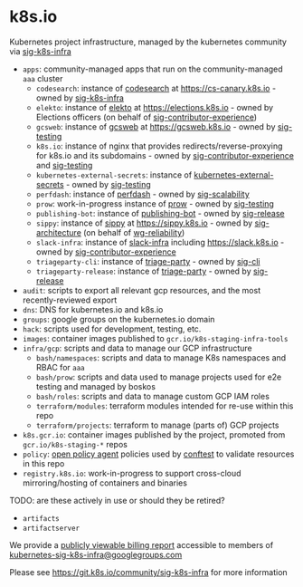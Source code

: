 # k8s.io

Kubernetes project infrastructure, managed by the kubernetes community via [sig-k8s-infra]

- `apps`: community-managed apps that run on the community-managed `aaa` cluster
    - `codesearch`: instance of [codesearch] at https://cs-canary.k8s.io - owned by [sig-k8s-infra]
    - `elekto`: instance of [elekto] at https://elections.k8s.io - owned by Elections officers (on behalf of [sig-contributor-experience])
    - `gcsweb`: instance of [gcsweb] at https://gcsweb.k8s.io - owned by [sig-testing]
    - `k8s.io`: instance of nginx that provides redirects/reverse-proxying for k8s.io and its subdomains - owned by [sig-contributor-experience] and [sig-testing]
    - `kubernetes-external-secrets`: instance of [kubernetes-external-secrets] - owned by [sig-testing]
    - `perfdash`: instance of [perfdash] - owned by [sig-scalability]
    - `prow`: work-in-progress instance of [prow] - owned by [sig-testing]
    - `publishing-bot`: instance of [publishing-bot] - owned by [sig-release]
    - `sippy`: instance of [sippy] at https://sippy.k8s.io - owned by [sig-architecture] (on behalf of [wg-reliability])
    - `slack-infra`: instance of [slack-infra] including https://slack.k8s.io - owned by [sig-contributor-experience]
    - `triageparty-cli`: instance of [triage-party] - owned by [sig-cli]
    - `triageparty-release`: instance of [triage-party] - owned by [sig-release]
- `audit`: scripts to export all relevant gcp resources, and the most recently-reviewed export
- `dns`: DNS for kubernetes.io and k8s.io
- `groups`: google groups on the kubernetes.io domain
- `hack`: scripts used for development, testing, etc.
- `images`: container images published to `gcr.io/k8s-staging-infra-tools`
- `infra/gcp`: scripts and data to manage our GCP infrastructure
    - `bash/namespaces`: scripts and data to manage K8s namespaces and RBAC for `aaa`
    - `bash/prow`: scripts and data used to manage projects used for e2e testing and managed by boskos
    - `bash/roles`: scripts and data to manage custom GCP IAM roles
    - `terraform/modules`: terraform modules intended for re-use within this repo
    - `terraform/projects`: terraform to manage (parts of) GCP projects
- `k8s.gcr.io`: container images published by the project, promoted from `gcr.io/k8s-staging-*` repos
- `policy`: [open policy agent][opa] policies used by [conftest] to validate resources in this repo
- `registry.k8s.io`: work-in-progress to support cross-cloud mirroring/hosting of containers and binaries

TODO: are these actively in use or should they be retired?
- `artifacts`
- `artifactserver`

We provide a [publicly viewable billing report][billing-report] accessible to members of [kubernetes-sig-k8s-infra@googlegroups.com][mailing-list]

Please see https://git.k8s.io/community/sig-k8s-infra for more information

<!-- apps -->
[cert-manager]: https://github.com/jetstack/cert-manager
[codesearch]: https://cs-canary.k8s.io
[elekto]: https://elekto.dev/
[gcsweb]: https://git.k8s.io/test-infra/gcsweb
[kubernetes-external-secrets]: https://github.com/external-secrets/kubernetes-external-secrets
[perfdash]: https://git.k8s.io/perf-tests/perfdash
[prow]: https://git.k8s.io/test-infra/prow
[publishing-bot]: https://git.k8s.io/publishing-bot
[sippy]: https://github.com/openshift/sippy
[slack-infra]: https://sigs.k8s.io/slack-infra
[triage-party]: https://github.com/google/triage-party

<!-- misc -->
[billing-report]: https://datastudio.google.com/u/0/reporting/14UWSuqD5ef9E4LnsCD9uJWTPv8MHOA3e
[opa]: https://www.openpolicyagent.org
[conftest]: https://www.conftest.dev
[mailing-list]: https://groups.google.com/g/kubernetes-sig-k8s-infra

<!-- community groups -->
[sig-architecture]: https://git.k8s.io/community/sig-architecture
[sig-cli]: https://git.k8s.io/community/sig-cli
[sig-contributor-experience]: https://git.k8s.io/community/sig-contributor-experience
[sig-k8s-infra]: https://git.k8s.io/community/sig-k8s-infra
[sig-node]: https://git.k8s.io/community/sig-node
[sig-release]: https://git.k8s.io/community/sig-release
[sig-scalability]: https://git.k8s.io/community/sig-scalability
[sig-testing]: https://git.k8s.io/community/sig-testing
[wg-reliability]: https://git.k8s.io/community/wg-reliability
